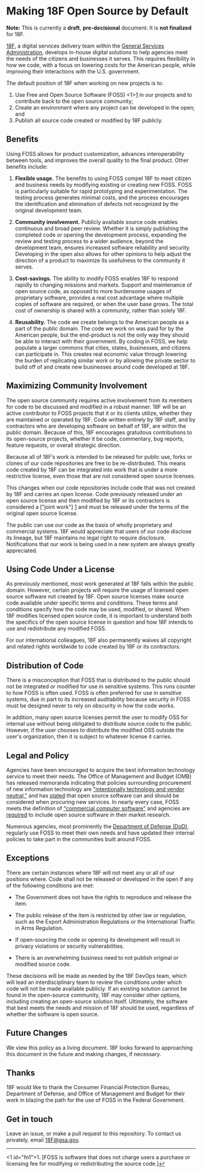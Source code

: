 # Making 18F Open Source by Default

**Note:** This is currently a **draft**, **pre-decisional** document. It is **not finalized** for 18F.

[18F](https://18f.gsa.gov), a digital services delivery team within the [General Services Administration](http://gsa.gov), develops in-house digital solutions to help agencies meet the needs of the citizens and businesses it serves. This requires flexibility in how we code, with a focus on lowering costs for the American people, while improving their interactions with the U.S. government.

The default position of 18F when working on new projects is to:

1. Use Free and Open Source Software (FOSS) <1><a href="#fn1" id="ref1">1</a></sup> in our projects and to contribute back to the open source community;
2. Create an environment where any project can be developed in the open; and
3. Publish all source code created or modified by 18F publicly.

## Benefits

Using FOSS allows for product customization, advances interoperability between tools, and improves the overall quality to the final product. Other benefits include:

1. **Flexible usage.** The benefits to using FOSS compel 18F to meet citizen and business needs by modifying existing or creating new FOSS. FOSS is particularly suitable for rapid prototyping and experimentation. The testing process generates minimal costs, and the process encourages the identification and elimination of defects not recognized by the original development team.

1. **Community involvement.** Publicly available source code enables continuous and broad peer review. Whether it is simply publishing the completed code or opening the development process, expanding the review and testing process to a wider audience, beyond the development team, ensures increased software reliability and security. Developing in the open also allows for other opinions to help adjust the direction of a product to maximize its usefulness to the community it serves.

1. **Cost-savings.**  The ability to modify FOSS enables 18F to respond rapidly to changing missions and markets. Support and maintenance of open source code, as opposed to more burdensome usages of proprietary software, provides a real cost advantage where multiple copies of software are required, or when the user base grows. The total cost of ownership is shared with a community, rather than solely 18F.

1. **Reusability.** The code we create belongs to the American people as a part of the public domain. The code we work on was paid for by the American people, but the end-product is not the only way they should be able to interact with their government. By coding in FOSS, we help populate a larger commons that cities, states, businesses, and citizens can participate in. This creates real economic value through lowering the burden of replicating similar work or by allowing the private sector to build off of and create new businesses around code developed at 18F.

## Maximizing Community Involvement

The open source community requires active involvement from its members for code to be discussed and modified in a robust manner. 18F will be an active contributor to FOSS projects that it or its clients utilize, whether they are maintained or operated by 18F. Code written entirely by 18F staff, and by contractors who are developing software on behalf of 18F, are within the public domain. Because of this, 18F encourages gratuitous contributions to its open-source projects, whether it be code, commentary, bug reports, feature requests, or overall strategic direction.

Because all of 18F’s work is intended to be released for public use, forks or clones of our code repositories are free to be re-distributed. This means code created by 18F can be integrated into work that is under a more restrictive license, even those that are not considered open source licenses.

This changes when our code repositories include code that was not created by 18F and carries an open license. Code previously released under an open source license and then modified by 18F or its contractors is considered a ["joint work"] [1] and must be released under the terms of the original open source license.

  [1]: http://www.copyright.gov/title17/92chap1.html#101 "Joint Work"

The public can use our code as the basis of wholly proprietary and commercial systems. 18F would appreciate that users of our code disclose its lineage, but 18F maintains no legal right to require disclosure. Notifications that our work is being used in a new system are always greatly appreciated.

## Using Code Under a License

As previously mentioned, most work generated at 18F falls within the public domain. However, certain projects will require the usage of licensed open source software not created by 18F. Open source licenses make source code available under specific terms and conditions. These terms and conditions specify how the code may be used, modified, or shared. When 18F modifies licensed open source code, it is important to understand both the specifics of the open source license in question and how 18F intends to use and redistribute any modified FOSS.

For our international colleagues, 18F also permanently waives all copyright and related rights worldwide to code created by 18F or its contractors.

## Distribution of Code

There is a misconception that FOSS that is distributed to the public should not be integrated or modified for use in sensitive systems. This runs counter to how FOSS is often used. FOSS is often preferred for use in sensitive systems, due in part to its increased auditability because security in FOSS must be designed never to rely on obscurity in how the code works.

In addition, many open source licenses permit the user to modify OSS for internal use without being obligated to distribute source code to the public. However, if the user chooses to distribute the modified OSS outside the user's organization, then it is subject to whatever license it carries.

## Legal and Policy

Agencies have been encouraged to acquire the best information technology service to meet their needs. The Office of Management and Budget (OMB) has released memoranda indicating that policies surrounding procurement of new information technology are ["intentionally technology and vendor neutral,"][1] and has [stated][2] that open source software can and should be considered when procuring new services. In nearly every case, FOSS meets the definition of ["commercial computer software"][3] and agencies are [required][2] to include open source software in their market research.

  [1]: http://www.whitehouse.gov/omb/memoranda_fy04_m04-16 "OMB M-04-16"
  [2]: http://www.whitehouse.gov/sites/default/files/omb/assets/egov_docs/memotociostechnologyneutrality.pdf "OMB Memo on Tech Neutrality"
  [3]: http://www.gpo.gov/fdsys/pkg/CFR-2011-title48-vol1/pdf/CFR-2011-title48-vol1-sec27-405-3.pdf "Commercial computer software"

Numerous agencies, most prominently the [Department of Defense (DoD)](http://en.wikipedia.org/wiki/Use_of_Free_and_Open_Source_Software_(FOSS)_in_the_U.S._Department_of_Defense), regularly use FOSS to meet their own needs and have updated their internal policies to take part in the communities built around FOSS.

## Exceptions

There are certain instances where 18F will not meet any or all of our positions where. Code shall not be released or developed in the open if any of the following conditions are met:

* The Government does not have the rights to reproduce and release the item.

* The public release of the item is restricted by other law or regulation, such as the Export Administration Regulations or the International Traffic in Arms Regulation.

* If open-sourcing the code or opening its development will result in privacy violations or security vulnerabilities.

* There is an overwhelming business need to not publish original or modified source code.

These decisions will be made as needed by the 18F DevOps team, which will lead an interdisciplinary team to review the conditions under which code will not be made available publicly. If an existing solution cannot be found in the open-source community, 18F may consider other options, including creating an open-source solution itself. Ultimately, the software that best meets the needs and mission of 18F should be used, regardless of whether the software is open source.

## Future Changes

We view this policy as a living document. 18F looks forward to approaching this document in the future and making changes, if necessary.

## Thanks

18F would like to thank the Consumer Financial Protection Bureau, Department of Defense, and Office of Management and Budget for their work in blazing the path for the use of FOSS in the Federal Government.

## Get in touch

Leave an issue, or make a pull request to this repository. To contact us privately, email <a href="mailto:18F@gsa.gov">18F@gsa.gov</a>.

<hr></hr>

<1 id="fn1">1. [FOSS is software that does not charge users a purchase or licensing fee for modifying or redistributing the source code.]<a href="#ref1" title="Jump back to footnote 1 in the text.">↩</a></sup>
